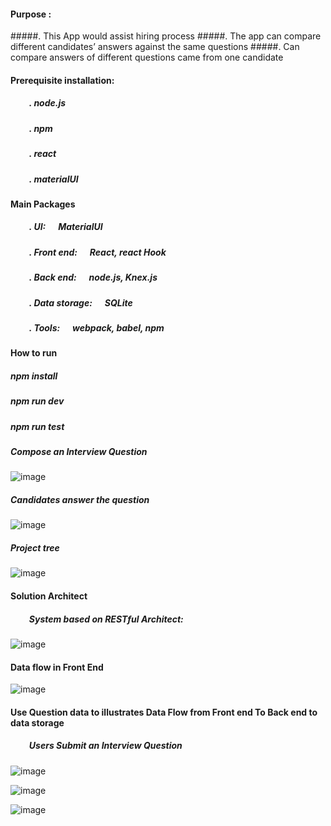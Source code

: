 #### Purpose :     
#####. This App would assist hiring process
#####. The app can compare different candidates’ answers against the same questions
#####. Can compare answers of different questions came from one candidate





	
####  Prerequisite installation:
##### &nbsp;&nbsp;&nbsp;&nbsp;&nbsp;&nbsp;&nbsp;&nbsp; . node.js                          
##### &nbsp;&nbsp;&nbsp;&nbsp;&nbsp;&nbsp;&nbsp;&nbsp; . npm
##### &nbsp;&nbsp;&nbsp;&nbsp;&nbsp;&nbsp;&nbsp;&nbsp; . react            
##### &nbsp;&nbsp;&nbsp;&nbsp;&nbsp;&nbsp;&nbsp;&nbsp; . materialUI




####   Main Packages
##### &nbsp;&nbsp;&nbsp;&nbsp;&nbsp;&nbsp;&nbsp;&nbsp; . UI:      &nbsp;&nbsp;&nbsp;&nbsp;       MaterialUI
##### &nbsp;&nbsp;&nbsp;&nbsp;&nbsp;&nbsp;&nbsp;&nbsp; . Front end: &nbsp;&nbsp;&nbsp;&nbsp;     React, react Hook
##### &nbsp;&nbsp;&nbsp;&nbsp;&nbsp;&nbsp;&nbsp;&nbsp; . Back end: &nbsp;&nbsp;&nbsp;&nbsp;      node.js, Knex.js
##### &nbsp;&nbsp;&nbsp;&nbsp;&nbsp;&nbsp;&nbsp;&nbsp; . Data storage:  &nbsp;&nbsp;&nbsp;&nbsp; SQLite &nbsp;&nbsp;&nbsp;&nbsp;   
##### &nbsp;&nbsp;&nbsp;&nbsp;&nbsp;&nbsp;&nbsp;&nbsp; . Tools: &nbsp;&nbsp;&nbsp;&nbsp; webpack, babel, npm 

####  How to run
##### npm install
##### npm run dev
##### npm run test


##### Compose an Interview Question

![image](https://github.com/githubmave/103-Interview-Q_N_A/assets/8073738/b2888f8a-c174-49a7-807a-a3cabc73f38d)


#####  Candidates answer the question

![image](https://github.com/githubmave/103-Interview-Q_N_A/assets/8073738/3c0ce6c7-a587-4ac0-9eef-002042657c4b)



##### Project tree
![image](https://github.com/githubmave/103-Interview-Q_N_A/assets/8073738/76cdea32-14eb-439c-ae7d-59f7203a08ad)







#### Solution Architect
##### &nbsp;&nbsp;&nbsp;&nbsp;&nbsp;&nbsp;&nbsp;&nbsp;  System based on RESTful Architect: 

![image](https://github.com/githubmave/103-Interview-Q_N_A/assets/8073738/bcbf9738-cf58-4abc-b38e-e30f4e011ea2)


####  Data flow in Front End

![image](https://github.com/githubmave/103-Interview-Q_N_A/assets/8073738/50cb0aa1-d008-4490-bef1-c1193e54367b)




####  Use Question data to illustrates Data Flow from Front end To Back end to data storage  

#####  &nbsp;&nbsp;&nbsp;&nbsp;&nbsp;&nbsp;&nbsp;&nbsp; Users Submit an Interview Question

![image](https://github.com/githubmave/103-Interview-Q_N_A/assets/8073738/08c85ba2-bcc7-472a-b1db-6504929ee837)

![image](https://github.com/githubmave/103-Interview-Q_N_A/assets/8073738/68526377-c16c-46de-b017-047f95037c2a)

![image](https://github.com/githubmave/103-Interview-Q_N_A/assets/8073738/6fe9f130-4a1c-4d36-aa69-73731b8c3341)


   


 































